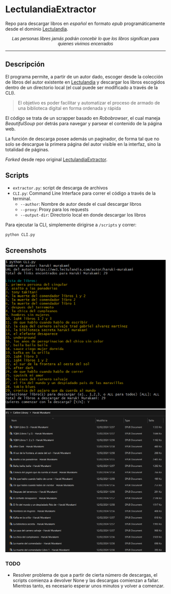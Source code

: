 # LectulandiaExtractor
Repo para descargar libros en *español* en formato *epub* programáticamente desde el dominio [Lectulandia](https://ww3.lectulandia.com/).


<p align="center" style="font-family: 'Georgia', sans-serif; font-style: italic;">
  Las personas libres jamás podrán concebir lo que los libros significan para quienes vivimos encerrados
</p>


---

## Descripción
El programa permite, a partir de un autor dado, escoger desde la colección de libros del autor existente en [Lectulandia](https://ww3.lectulandia.com/) y descargar los libros escogidos dentro de un directorio local (el cual puede ser modificado a través de la CLI).

>El objetivo es poder facilitar y automatizar el proceso de armado de una biblioteca digital en forma ordenada y rápida

El código se trata de un scrapper basado en *Robobrowser*, el cual maneja *BeautifulSoup* por detrás para navegar y parsear el contenido de la página web.

La función de descarga posee además un paginador, de forma tal que no solo se descargue la primera página del autor visible en la interfaz, sino la totalidad de páginas.

*Forked* desde repo original [LectulandiaExtractor](https://github.com/Sarrablo/LectulandiaExtractor).

## Scripts
- `extractor.py`: script de descarga de archivos
- `CLI.py`: Command Line Interface para correr el código a través de la terminal.
    - `--author`: Nombre de autor desde el cual descargar libros
    - `--proxy`: Proxy para los requests
    - `--output-dir`: Directorio local en donde descargar los libros

Para ejecutar la CLI, simplemente dirigirse a `/scripts` y correr:
 ```bash
 python CLI.py
 ```


## Screenshots


![CLI](resources/cli.png)
![Local Library Murakami](resources/sample.png)





### TODO
-  Resolver problema de que a partir de cierta número de descargas, el scripts comienza a devolver None y las descargas comienzan a fallar. Mientras tanto, es necesario esperar unos minutos y volver a comenzar.